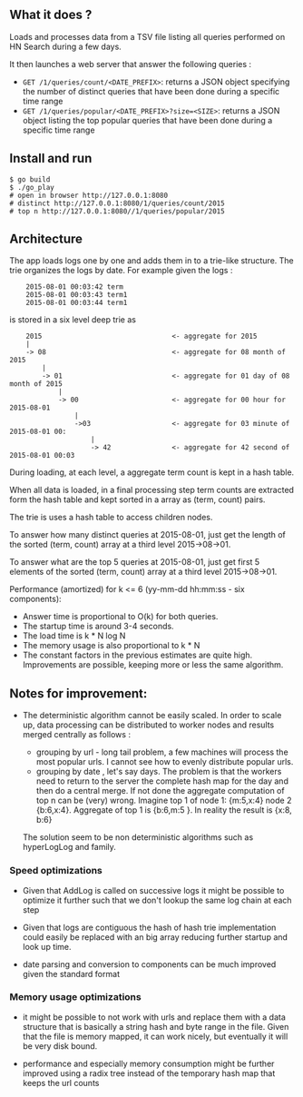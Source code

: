 ## What it does ?

Loads and processes data from a TSV file listing all queries performed on HN Search during a few days.

It then launches a web server that answer the following queries :

* `GET /1/queries/count/<DATE_PREFIX>`: returns a JSON object specifying the number of distinct queries that have been done during a specific time range
* `GET /1/queries/popular/<DATE_PREFIX>?size=<SIZE>`: returns a JSON object listing the top <SIZE> popular queries that have been done during a specific time range

## Install and run

    $ go build
    $ ./go_play
    # open in browser http://127.0.0.1:8080
    # distinct http://127.0.0.1:8080/1/queries/count/2015
    # top n http://127.0.0.1:8080//1/queries/popular/2015

## Architecture

The app loads logs one by one and adds them in to a trie-like structure. The trie organizes the logs by date.  For example given the logs :

        2015-08-01 00:03:42	term
        2015-08-01 00:03:43	term1    
        2015-08-01 00:03:44	term1    


is stored in a six level deep trie as

        2015                                <- aggregate for 2015
        |
        -> 08                               <- aggregate for 08 month of 2015
            |
            -> 01                           <- aggregate for 01 day of 08 month of 2015
                |
                -> 00                       <- aggregate for 00 hour for 2015-08-01
                    |
                    ->03                    <- aggregate for 03 minute of 2015-08-01 00:
                        |
                        -> 42               <- aggregate for 42 second of 2015-08-01 00:03

During loading, at each level, a aggregate term count is kept in a hash table. 

When all data is loaded, in a final processing step term counts are extracted form the hash table and kept sorted in a array as (term, count) pairs.

The trie is uses a hash table to access children nodes.

To answer how many distinct queries at 2015-08-01, just get the length of the  sorted (term, count) array at a third level 2015->08->01.

To answer what are the top 5 queries at 2015-08-01, just get first 5 elements of the sorted (term, count) array at a third level 2015->08->01.

Performance (amortized) for k <= 6 (yy-mm-dd hh:mm:ss - six components):
* Answer time is proportional to O(k) for both queries. 
* The startup time is around 3-4 seconds.
* The load time is k * N log N
* The memory usage is also proportional to k * N
* The constant factors in the previous estimates are quite high. Improvements are possible, keeping more or less the same algorithm. 


## Notes for improvement:

* The deterministic algorithm cannot be easily scaled. In order to scale up, data processing can be distributed to worker nodes and results merged centrally as follows :
    - grouping by url - long tail problem, a few machines will process the most popular urls. I cannot see how to evenly distribute popular urls.
    - grouping by date , let's say days. The problem is that the workers need to return to the server the complete hash map for the day and then do a central merge. If not done the aggregate computation of top n can be (very) wrong. Imagine top 1 of node 1: {m:5,x:4} node 2 {b:6,x:4}. Aggregate of top 1 is {b:6,m:5 }. In reality the result is {x:8, b:6}
    
    The solution seem to be non deterministic algorithms such as hyperLogLog and family.

### Speed optimizations 
* Given that AddLog is called on successive logs it might be possible to optimize it further such that we don't lookup the same log chain at each step

* Given that logs are contiguous the hash of hash trie implementation could easily be replaced with an big array reducing further startup and look up time.

* date parsing and conversion to components can be much improved given the standard format 


### Memory usage optimizations

* it might be possible to not work with urls and replace them with a data structure that is basically a string hash and byte range in the file. Given that the file is memory mapped, it can work nicely, but eventually it will be very disk bound.

* performance and especially memory consumption might be further improved using a radix tree instead of the temporary hash map that keeps the url counts

